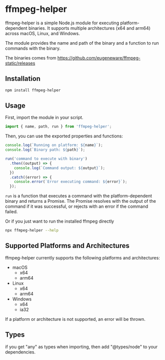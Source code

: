 # ffmpeg-helper

ffmpeg-helper is a simple Node.js module for executing platform-dependent binaries. It supports multiple architectures (x64 and arm64) across macOS, Linux, and Windows.

The module provides the name and path of the binary and a function to run commands with the binary.

The binaries comes from https://github.com/eugeneware/ffmpeg-static/releases

## Installation

```bash
npm install ffmpeg-helper
```

## Usage

First, import the module in your script.

```javascript
import { name, path, run } from 'ffmpeg-helper';
```

Then, you can use the exported properties and functions:

```javascript
console.log(`Running on platform: ${name}`);
console.log(`Binary path: ${path}`);

run('command to execute with binary')
  .then((output) => {
    console.log(`Command output: ${output}`);
  })
  .catch((error) => {
    console.error(`Error executing command: ${error}`);
  });
```

`run` is a function that executes a command with the platform-dependent binary and returns a Promise. The Promise resolves with the output of the command if it was successful, or rejects with an error if the command failed.

Or if you just want to run the installed ffmpeg directly
```sh
npx ffmpeg-helper --help
```

## Supported Platforms and Architectures

ffmpeg-helper currently supports the following platforms and architectures:

- macOS
  - x64
  - arm64
- Linux
  - x64
  - arm64
- Windows
  - x64
  - ia32

If a platform or architecture is not supported, an error will be thrown.

## Types
if you get "any" as types when importing, then add "@types/node" to your dependencies.
